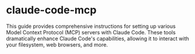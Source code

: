 # claude-code-mcp
This guide provides comprehensive instructions for setting up various Model Context Protocol (MCP) servers with Claude Code. These tools dramatically enhance Claude Code's capabilities, allowing it to interact with your filesystem, web browsers, and more.

